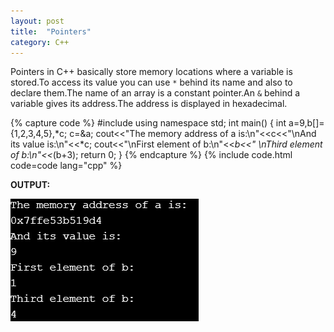 ```yaml
---
layout: post
title:  "Pointers"
category: C++
---
```


Pointers in C++ basically store memory locations where a variable is stored.To access its value you can use `*` behind its name and also to declare them.The name of an array is a constant pointer.An `&` behind a variable gives its address.The address is displayed in hexadecimal.

{% capture code %}
#include<iostream>
using namespace std;
int main()
{
    int a=9,b[]={1,2,3,4,5},*c;
    c=&a;
    cout<<"The memory address of a is:\n"<<c<<"\nAnd its value is:\n"<<*c;
    cout<<"\nFirst element of b:\n"<<*b<<" \nThird element of b:\n"<<*(b+3);
    return 0;
}
{% endcapture %}
{% include code.html code=code lang="cpp" %}

**OUTPUT:**

![output](/assets/Pointers.png)
